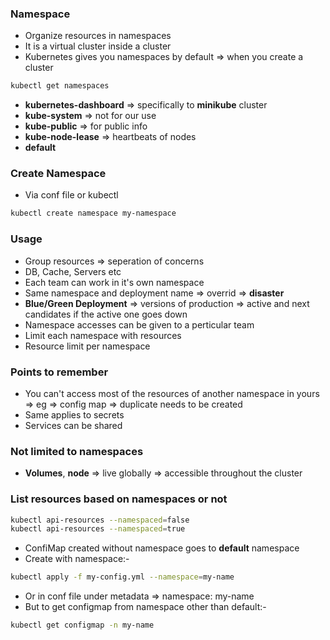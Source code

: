 ### Namespace

- Organize resources in namespaces
- It is a virtual cluster inside a cluster
- Kubernetes gives you namespaces by default => when you create a cluster

```sh
kubectl get namespaces
```

- **kubernetes-dashboard** => specifically to **minikube** cluster
- **kube-system** => not for our use
- **kube-public** => for public info
- **kube-node-lease** => heartbeats of nodes
- **default**

### Create Namespace

- Via conf file or kubectl

```sh
kubectl create namespace my-namespace
```

### Usage

- Group resources => seperation of concerns
- DB, Cache, Servers etc
- Each team can work in it's own namespace
- Same namespace and deployment name => overrid => **disaster**
- **Blue/Green Deployment** => versions of production => active and next candidates if the active one goes down
- Namespace accesses can be given to a perticular team
- Limit each namespace with resources
- Resource limit per namespace

### Points to remember

- You can't access most of the resources of another namespace in yours => eg => config map => duplicate needs to be created
- Same applies to secrets
- Services can be shared

### Not limited to namespaces

- **Volumes**, **node** => live globally => accessible throughout the cluster

### List resources based on namespaces or not

```sh
kubectl api-resources --namespaced=false
kubectl api-resources --namespaced=true
```

- ConfiMap created without namespace goes to **default** namespace
- Create with namespace:-

```sh
kubectl apply -f my-config.yml --namespace=my-name
```

- Or in conf file under metadata => namespace: my-name
- But to get configmap from namespace other than default:-

```sh
kubectl get configmap -n my-name
```
